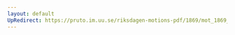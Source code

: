 ```yaml
---
layout: default
UpRedirect: https://pruto.im.uu.se/riksdagen-motions-pdf/1869/mot_1869__ak__fört/mot_1869__ak__fört-015.pdf
---
```

